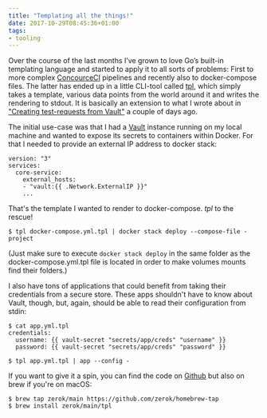 ```yaml
---
title: "Templating all the things!"
date: 2017-10-29T08:45:36+01:00
tags:
- tooling
---
```


Over the course of the last months I’ve grown to love Go’s built-in templating
language and started to apply it to all sorts of problems: First to more
complex [ConcourceCI](https://concourse.ci/) pipelines and recently also to
docker-compose files. The latter has ended up in a little CLI-tool called
[tpl](https://github.com/zerok/tpl), which simply takes a template, various
data points from the world around it and writes the rendering to stdout. It is
basically an extension to what I wrote about in ["Creating test-requests from
Vault"](https://zerokspot.com/weblog/2017/10/23/creating-test-requests-from-vault/)
a couple of days ago.

The initial use-case was that I had a [Vault](https://www.vaultproject.io/)
instance running on my local machine and wanted to expose its secrets to
containers within Docker. For that I needed to provide an external IP address
to docker stack:

```
version: "3"
services:
  core-service:
    external_hosts:
    - "vault:{{ .Network.ExternalIP }}"
    ...
```

That's the template I wanted to render to docker-compose. *tpl* to the rescue!

```
$ tpl docker-compose.yml.tpl | docker stack deploy --compose-file - project
```

(Just make sure to execute `docker stack deploy` in the same folder as the
docker-compose.yml.tpl file is located in order to make volumes mounts find
their folders.)

I also have tons of applications that could benefit from taking their
credentials from a secure store. These apps shouldn't have to know about Vault,
though, but, again, should be able to read their configuration from stdin:

``` 
$ cat app.yml.tpl
credentials:
  username: {{ vault-secret "secrets/app/creds" "username" }}
  password: {{ vault-secret "secrets/app/creds" "password" }}

$ tpl app.yml.tpl | app --config -
```

If you want to give it a spin, you can find the code on
[Github](https://github.com/zerok/tpl) but also on brew if you're on macOS:

```
$ brew tap zerok/main https://github.com/zerok/homebrew-tap
$ brew install zerok/main/tpl
```
